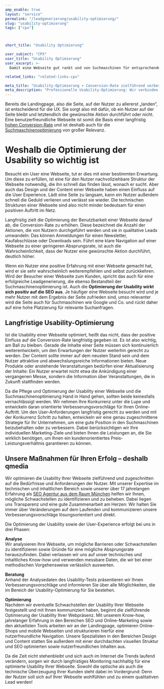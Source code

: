 ```yaml
---
amp_enable: true
layout: "service"
permalink: "/leadgenerierung/usability-optimierung/"
slug: "usability-optimierung"
tags: ["cpx"]



short_title: "Usability Optimierung"

user_subject: "CPX"
user_title: "Usability Optimierung"
user_excerpt: >-
  Damit eine Webseite gut rankt und von Suchmaschinen für entsprechende Suchanfragen weit oben auf den ersten Seiten platziert wird, ist eine **positive User-Experience** (kurz: UX) von großer Bedeutung. Um den Nutzer mit der Webseite zu überzeugen und ihm den Besuch so angenehm wie möglich zu gestalten, muss die Usability, also die Nutzerfreundlichkeit, optimal sein. Für den Erfolg einer Webseite im Internet spielen einige Usability Faktoren eine wichtige Rolle. Darunter die Struktur der Seite, die Nachvollziehbarkeit der Navigation, die visuelle Gestaltung und die Inhalte, die die Webseite den Usern präsentiert.    

related_links: "related-links-cpx"

meta_title: "Usability-Optimierung » Conversion-Rate zielführend verbessern"
meta_description: "Professionelle Usability-Optimierung: Wir verbinden Ihre Marketing-Ziele mit den Nutzererwartungen ► höhere Conversion-Rate ✓ Hier klicken für alle Infos."
---
```



Bereits die Landingpage, also die Seite, auf der Nutzer zu allererst „landen“, ist entscheidend für die UX. Sie sorgt also mit dafür, ob ein Nutzer auf der Seite bleibt und letztendlich die gewünschte Aktion durchführt oder nicht. Eine benutzerfreundliche Webseite ist somit die Basis einer langfristig [hohen Conversion-Rate](/leadgenerierung/conversion-optimierung/) und ist deshalb auch für die [Suchmaschinenoptimierung](/suchmaschinenoptimierung/) von großer Relevanz. 

# Weshalb die Optimierung der Usability so wichtig ist 
Besucht ein User eine Webseite, tut er dies mit einer bestimmten Erwartung. Um diese zu erfüllen, ist eine für den Nutzer nachvollziehbare Struktur der Webseite notwendig, die ihn schnell das finden lässt, wonach er sucht. Aber auch das Design und der Content einer Webseite haben einen Einfluss auf die User Experience. Lädt eine Seite zu langsam, kann ein Nutzer außerdem schnell die Geduld verlieren und verlässt sie wieder. Die technischen Strukturen einer Webseite sind also nicht minder bedeutsam für einen positiven Auftritt im Netz. 

Langfristig zielt die Optimierung der Benutzbarkeit einer Webseite darauf ab, die Conversion-Rate zu erhöhen. Diese bezeichnet die Anzahl der Aktionen, die von Nutzern durchgeführt werden und sie in qualitative Leads umwandeln: Das können Anmeldungen für einen Newsletter, Kaufabschlüsse oder Downloads sein. Führt eine klare Navigation auf einer Webseite zu einer geringeren Absprungsrate, ist auch die Wahrscheinlichkeit, dass der Nutzer eine gewünschte Aktion durchführt, deutlich höher. 

Wenn ein Nutzer eine positive Erfahrung mit einer Webseite gemacht hat, wird er sie sehr wahrscheinlich weiterempfehlen und selbst zurückkehren. Wird der Besucher einer Webseite zum Kunden, spricht das auch für eine erfolgreiche Leadgenerierung, die ebenso Bestandteil der Suchmaschinenoptimierung ist. Auch die **Optimierung der Usability wirkt sich positiv auf die SEO aus**. Je häufiger eine Webseite besucht wird und je mehr Nutzer mit dem Ergebnis der Seite zufrieden sind, umso relevanter wird die Seite auch für Suchmaschinen wie Google und Co. und rückt daher auf eine hohe Platzierung für relevante Suchanfragen. 

## Langfristige Usability-Optimierung
Ist die Usability einer Webseite optimiert, heißt das nicht, dass der positive Einfluss auf die Conversion-Rate langfristig gegeben ist. Es ist also wichtig, am Ball zu bleiben. Gerade die Inhalte einer Seite müssen sich kontinuierlich weiterentwickeln, um den Erwartungen der Nutzer weiterhin gerecht zu werden. Der Content sollte immer auf dem neusten Stand sein und dem Nutzer attraktive und abwechslungsreiche Informationen bieten. Neue Produkte oder anstehende Veranstaltungen bedürfen einer Aktualisierung der Inhalte: Ein Nutzer erwartet nicht etwa die Ankündigung einer vergangenen Messe, sondern die Information über Veranstaltungen, die in Zukunft stattfinden werden. 

Da die Pflege und Optimierung der Usability einer Webseite und die Suchmaschinenoptimierung Hand in Hand gehen, sollten beide keinesfalls vernachlässigt werden. Wir nehmen Ihre Konkurrenz unter die Lupe und entwickeln daran orientierte Verbesserungsvorschläge für Ihren Online-Auftritt. Um den User-Anforderungen langfristig gerecht zu werden und mit der Konkurrenz Schritt zu halten, entwickeln wir eine genau zugeschnittene Strategie für Ihr Unternehmen, um eine gute Position in den Suchmaschinen beizubehalten oder zu verbessern. Dabei berücksichtigen wir Ihre individuellen Marketing-Ziele und bieten Ihnen die Leistungen an, die Sie wirklich benötigen, um Ihnen ein kundenorientiertes Preis-Leistungsverhältnis garantieren zu können. 

## Unsere Maßnahmen für Ihren Erfolg – deshalb qmedia
Wir optimieren die Usability Ihrer Webseite zielführend und zugeschnitten auf die Bedürfnisse und Anforderungen der Nutzer. Mit unserer Expertise im technischen und inhaltlichen Bereich sowie unserer über 17 jahrelangen Erfahrung als [SEO Agentur aus dem Raum München](/suchmaschinenoptimierung/seo-muenchen/) helfen wir Ihnen, mögliche Schwachstellen zu identifizieren und zu beheben. Dabei liegen uns Transparenz und eine gute Zusammenarbeit am Herzen: Wir halten Sie immer über Veränderungen auf dem Laufenden und kommunizieren unsere Verbesserungsvorschläge lösungsorientiert und direkt. 

Die Optimierung der Usability sowie der User-Experience erfolgt bei uns in drei Phasen: 

**Analyse**  
Wir analysieren Ihre Webseite, um mögliche Barrieren oder Schwachstellen zu identifizieren sowie Gründe für eine mögliche Absprungsrate herauszufinden. Dabei verlassen wir uns auf unser technisches und inhaltliches Know-how und verwenden messbare Daten, die wir bei einer methodischen Vorgehensweise verlässlich auswerten. 

**Beratung**  
Anhand der Analysedaten des Usability-Tests präsentieren wir Ihnen Verbesserungsvorschläge und informieren Sie über alle Möglichkeiten, die im Bereich der Usability-Optimierung für Sie bestehen. 

**Optimierung**  
Nachdem wir eventuelle Schwachstellen der Usability Ihrer Webseite festgestellt und mit Ihnen kommuniziert haben, beginnt die zielführende Optimierung der Usability Ihrer Webpräsenz. Mit unserem Know-how, jahrelanger Erfahrung in den Bereichen SEO und Online-Marketing sowie den aktuellsten Tools arbeiten wir an der Landingpage, optimieren Online-Shops und mobile Webseiten und strukturieren hierfür eine nutzerfreundliche Navigation. Unsere Spezialisten in den Bereichen Design und Content statten Sie außerdem mit einer durchdachten visuellen Struktur und SEO optimierten sowie nutzerfreundlichen Inhalten aus.

Da die Zeit nicht stehenbleibt und sich auch im Internet die Trends laufend verändern, sorgen wir durch langfristiges Monitoring nachhaltig für eine optimierte Usability Ihrer Webseite. Sowohl die optische als auch die technische Überzeugung Ihrer Kunden steht dabei im Vordergrund: Denn der Nutzer soll sich auf Ihrer Webseite wohlfühlen und zu einem qualitativen Lead werden!



